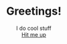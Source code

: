 <h1 align="center">Greetings!</h1>
<p align='center'>
  I do cool stuff </br>
  <a href="mailto:njaalis2000@gmail.com"> Hit me up</a>
</p>
